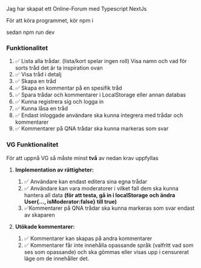 Jag har skapat ett Online-Forum med Typescript NextJs

För att köra programmet, kör 
npm i

sedan
npm run dev


### Funktionalitet

1. ✅ Lista alla trådar. (lista/kort spelar ingen roll) Visa namn och vad för sorts tråd det är ta inspiration ovan
2. ✅ Visa tråd i detalj
3. ✅ Skapa en tråd
4. ✅ Skapa en kommentar på en spesifik tråd
5. ✅ Spara trådar och kommentarer i LocalStorage eller annan databas
6. ✅ Kunna registrera sig och logga in
7. ✅ Kunna låsa en tråd
8. ✅ Endast inloggade användare ska kunna integrera med trådar och kommentarer
9. ✅ Kommentarer på QNA trådar ska kunna markeras som svar     

### VG Funktionalitet

För att uppnå VG så måste minst **två** av nedan krav uppfyllas

1. **Implementation av rättigheter:**
    1. ✅ Användare kan endast editera sina egna trådar
    2. ✅ Användare kan vara moderatorer i vilket fall dem ska kunna hantera all data 
     **(för att testa, gå in i localStorage och ändra User{..., isModerator:false} till true)**
    3. ✅Kommentarer på QNA trådar ska kunna markeras som svar endast av skaparen
        
2. **Utökade kommentarer:**
    1. ✅ Kommentarer kan skapas på andra kommentarer
    2. ✅ Kommentarer får inte innehålla opassande språk (valfritt vad som ses som opassande) och ska gömmas eller visas upp i censurerat läge om de innehåller det.